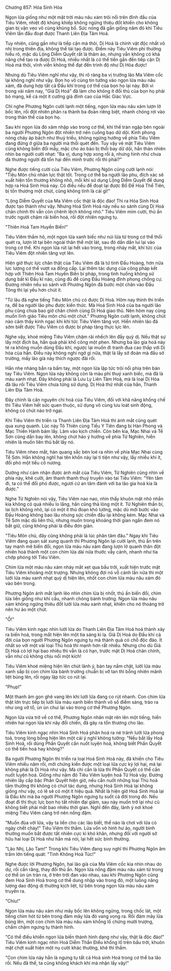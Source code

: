 




Chương 857: Hóa Sinh Hỏa




Ngọn lửa giống như một mặt trời màu nâu xám trôi nổi trên đỉnh đầu của Tiêu Viêm, nhiệt độ khủng khiếp không ngừng thiêu đốt khiến cho không gian bị vặn vẹo vô cùng khủng bố. Sức nóng đã gần giống năm đó khi Tiêu Viêm lần đầu đoạt được Thanh Liên Địa Tâm Hoả.

Tuy nhiên, cũng gần như là tiếp cận mà thôi, Dị Hoả là chính vật độc nhất vô nhị trong thiên địa, không thể tái tạo được. Điểm này Tiêu Viêm phi thường hiểu rõ, mặc dù Lộng Diễm Quyết rất là thâm ảo, nhưng vẫn không có khả năng chế tạo ra được Dị Hoả, nhiều nhất là có thể tiến gần đến tiếp cận Dị Hoả mà thôi, vĩnh viễn không thể đạt đến trình độ như Dị Hỏa được!

Nhưng dù Tiêu Viêm nghĩ như vậy, thì rõ ràng ba vị trưởng lão Ma Viêm cốc lại không nghĩ như vậy. Bọn họ vô cùng tin tưởng vào ngọn lửa màu nâu xám, đã dung hợp tất cả Đấu khí trong cơ thể của bọn họ lại này. Bởi vì trong vài năm nay, "Giả Dị Hoả" đã làm cho không ít đối thủ của bọn họ phải bỏ mạng, kể cả một ít cường giả đỉnh cao của Hắc Giác Vực.

Chỉ nghe Phương Ngôn cười lạnh một tiếng, ngọn lửa màu nâu xám lượn lờ bốc lên, rồi đột nhiên phân ra thành ba đoàn riêng biệt, nhanh chóng rơi vào trong thân thể của bọn họ.

Sau khi ngọn lửa đó xâm nhập vào trong cơ thể, khí thế tràn ngập bên ngoài ba người Phương Ngôn đột nhiên trở nên cuồng bạo dữ dội. Kình phong nóng cháy áp bách như thuỷ triều, không ngừng hướng về phía Tiêu Viêm đang đứng ở giữa ba người mà thổi quét đến. Tuy vậy vẻ mặt Tiêu Viêm cũng không biến đổi mấy, mặc cho áo bào bị thổi bay dữ dội, hắn thản nhiên nhìn ba người cười nhạt: "Ba vị, dung hợp xong rồi à, nhưng hình như chưa đả thương người đã tổn hại đến mình trước rồi thì phải?"

Nghe được tiếng cười của Tiêu Viêm, Phương Ngôn cũng cười lạnh nói: "Tiêu Môn chủ nhãn lực thật tốt. Trong cơ thể ba người lão phu, đích xác sẽ xuất hiện tổn thương không nhỏ, mỗi khi sử dụng Lộng Diễm Quyết để dung hợp ra Hoá Sinh Hoả này. Có điều nếu để đoạt lại được Bồ Đề Hoá Thể Tiên, bị tổn thương một chút, cũng không tính là cái gì!"

"Lộng Diễm Quyết của Ma Viêm cốc thật là độc đáo! Thì ra Hóa Sinh Hoả được tạo thành như vậy. Nhưng Hoá Sinh Hoả này nếu so sánh cùng Dị Hoả chân chính thì vẫn còn chênh lệch không nhỏ." Tiêu Viêm mỉm cười, thủ ấn trước người chậm rãi biến hoá, rồi đột nhiên ngưng tụ.

"Thiên Hoả Tam Huyền Biến!"

Tiêu Viêm thầm hô, một ngọn lửa xanh biếc như núi lửa từ trong cơ thể thổi quét ra, lượn lờ tại bên ngoài thân thể một lát, sau đó dần dần lui lại vào trong cơ thể. Khi ngọn lửa rút lại hết vào trong, trong nháy mắt, khí tức của Tiêu Viêm đột nhiên tăng vọt lên.

Hiện giờ thực lực chân thật của Tiêu Viêm đã là tứ tinh Đấu Hoàng, hơn nữa lực lượng cơ thể vượt xa đồng cấp. Lại thêm tác dụng của công pháp kết hợp với Thiên Hoả Tam Huyền Biến bí pháp, trong tình huống không sử dụng bất kì Đấu kĩ nào, cũng đủ để cùng Đấu Hoàng đỉnh phong chống cự. Đương nhiên nếu so sánh với Phương Ngôn đã bước một chân vào Đấu Tông thì lại yếu hơn chút ít.

"Từ lâu đã nghe tiếng Tiêu Môn chủ có được Dị Hoả. Hôm nay thỉnh thi triển ra, để ba người lão phu được kiến thức. Mà Hoá Sinh Hoả của ba người lão phu cũng chưa bao giờ chân chính cùng Dị Hoả giao thủ. Nên hôm nay cũng muốn lĩnh giáo Tiêu môn chủ một chút." Phương Ngôn cười lạnh, không chút nào cảm thấy kinh ngạc khi khí tức Tiêu Viêm tăng vọt. Hiển nhiên lão đã sớm biết được Tiêu Viêm có được bí pháp tăng thực lực lên.

Nghe vậy, khoé miệng Tiêu Viêm chậm rãi nhếch lên đầy quỷ dị. Nếu thật sự lấy một địch ba, hắn quả phải khổ công một phen. Nhưng ba lão gia hoả này té ra không muốn dùng Đấu khí, ngược lại muốn đi tranh đua cao thấp với Dị hỏa của hắn. Điều này không nghi ngờ gì nữa, thật là lấy sở đoản mà đấu sở trường, mấy lão già này thích ngược đãi rồi.

Hắn nhẹ nhàng bắn ra bấm tay, một ngọn lửa lập tức trôi nổi phía trên bàn tay Tiêu Viêm. Ngọn lửa này không còn là màu phỉ thuý xanh biếc, mà đã là màu xanh nhạt. Đây không phải là Lưu Ly Liên Tâm Hoả, mà là loại Dị Hỏa đã lâu rồi Tiêu Viêm chưa từng sử dụng. Dị Hoả thứ nhất của hắn, Thanh Liên Địa Tâm Hoả.

Đây chính là căn nguyên chi hoả của Tiêu Viêm, đối với khả năng khống chế thì Tiêu Viêm hết sức quen thuộc, sử dụng vô cùng lưu loát sinh động, không có chút nào trở ngại.

Khi Tiêu Viêm thi triển ra Thanh Liên Địa Tâm Hoả thì ánh mắt cũng quét qua xung quanh. Lúc này Tô Thiên cùng Tiểu Y Tiên đang bị Hàn Phong và Mạc Thiên Hành bám lấy. Lâm vào kịch chiến. Còn bên kia, Mạc Nhai và Tề Sơn cũng dần bay lên, không chút hảo ý hướng về phía Tử Nghiên, hiển nhiên là muốn liên thủ bắt lấy nó.

Tiêu Viêm nheo mắt, hàn quang sắc bén loé ra nhìn về phía Mạc Nhai cùng Tề Sơn. Hắn không nghĩ hai tên khốn này lại ti tiện như vậy, lấy nhiều khi ít, đối phó một tiểu cô nương.

Dường như cảm nhận được ánh mắt của Tiêu Viêm, Tử Nghiên cũng nhìn về phía này, khẽ cười, âm thanh thanh thuý truyền vào tai Tiêu Viêm: "Yên tâm đi, ta có thể đối phó được, ngươi cứ an tâm đánh với ba lão gia hoả kia là được."

Nghe Tử Nghiên nói vậy, Tiêu Viêm nao nao, nhìn thấy khuôn mặt nhỏ nhắn kia không có quá nhiều lo lắng, hắn cũng thả lỏng một ít. Tử Nghiên thần bí, lai lịch không nhỏ, lại có một ít thủ đoạn khó lường, mặc dù mới bước vào Đấu Hoàng không bao lâu nhưng sức chiến đấu lại không kém. Mạc Nhai và Tề Sơn mặc dù liên thủ, nhưng muốn trong khoảng thời gian ngắn đem nó bắt giữ, cũng không phải là điều đơn giản.

"Tiêu Môn chủ, đây cũng không phải là lúc phân tâm đâu." Ngay khi Tiêu Viêm đang quan sát xung quanh thì Phương Ngôn lại cười lạnh, thủ ấn trên tay mạnh mẽ biến đổi, ngọn lửa màu nâu xám đang lượn lờ quanh thân đột nhiên hoá thành một con chim lửa dài nửa thước vẫy cánh, nhanh như tia chớp phóng tới Tiêu Viêm.

Chim lửa một màu nâu xám nháy mắt xẹt qua bầu trời, xuất hiện trước mặt Tiêu Viêm khoảng một trượng. Nhưng không đợi nó vỗ cánh lần nữa thì một lưới lửa màu xanh nhạt quỷ dị hiện lên, nhốt con chim lửa màu nâu xám đó vào bên trong.

Phương Ngôn ánh mắt lạnh lẽo nhìn chim lửa bị nhốt, thủ ấn biến đổi, chim lửa liền giống như khí cầu, nhanh chóng bành trướng. Ngọn lửa màu nâu xám không ngừng thiêu đốt lưới lửa màu xanh nhạt, khiến cho nó thoáng trở nên hư ảo một chút.

"Ồ!"

Tiêu Viêm kinh ngạc nhìn lưới lửa do Thanh Liên Địa Tâm Hoả hoá thành xảy ra biến hoá, trong mắt hiện lên một tia sáng kì lạ. Giả Dị Hoả do Đấu khí cả đời của bọn người Phương Ngôn ngưng tụ mà thành quả có chỗ độc đáo. Ít nhất so với một vài loại Thú hoả thì mạnh hơn rất nhiều. Nhưng cho dù Giả Dị Hoả có lợi hại bao nhiêu thì vẫn là có hạn, trước mặt Dị Hoả chân chính, vẫn như cũ không chịu nổi một kích!

Tiêu Viêm khoé miệng hiện lên chút lãnh ý, bàn tay nắm chặt, lưới lửa màu xanh sắp bị con chim lửa bành trướng chuẩn bị vỡ tan thì bỗng nhiên mãnh liệt bùng lên, rồi ngay lập tức co rút lại.

"Phụp!"

Một thanh âm gọn ghẽ vang lên khi lưới lửa đang co rút nhanh. Con chim lửa thật lớn trực tiếp bị lưới lửa màu xanh biến thành vô số điểm sáng, trào ra như ong vỡ tổ, ùn ùn chui lại vào trong cơ thể Phương Ngôn.

Ngọn lửa vừa trở về cơ thể, Phương Ngôn nhăn mặt rên lên một tiếng, hiển nhiên hai ngọn lửa khi nãy đối chiến, đã gây ra tổn thương cho lão.

Tiêu Viêm kinh ngạc nhìn Hoá Sinh Hoả phân hoá ra né tránh lưới lửa phong toả, trong lòng bỗng hiện lên một cái ý nghĩ không tưởng: "Nếu bắt lấy Hoá Sinh Hoả, rồi dùng Phần Quyết cắn nuốt luyện hoá, không biết Phần Quyết có thể tiến hoá hay không?"

Ba người Phương Ngôn thi triển ra loại Hoá Sinh Hoả này, đã khiến cho Tiêu Viêm nhiều năm rồi, mới chứng kiến được một loại lửa cực kỳ lợi hại, mà lại không phải là Dị Hoả như vậy. Mà chỉ cần là lửa thì Phần Quyết có thể cắn nuốt luyện hoá. Giống như năm đó Tiêu Viêm luyện hoá Tử Hoả vậy. Đương nhiên lấy cấp bậc Phần Quyết hiện giờ, nếu cắn nuốt những loại Thú hoả tầm thường thì không có chút tác dụng, nhưng Hoá Sinh Hoả lại không giống như vậy, có lẽ sẽ có một ít hiệu quả. Nhất là hiện giờ Hoá Sinh Hoả lại là Đấu khí mà ba người Phương Ngôn ngưng tụ suốt cả đời trong đó. Nếu đoạt đi thì thực lực bọn họ tất nhiên đại giảm, sau này muốn trở lại như cũ không biết phải mất bao nhiêu thời gian. Nghĩ đến đây, lãnh ý nơi khoé miệng Tiêu Viêm càng trở nên nồng đậm.

"Muốn đùa với lửa, vậy ta liền cho các lão biết, thế nào là chơi với lửa có ngày chết cháy!" Tiêu Viêm thì thầm. Lửa vốn vô hình hư ảo, người bình thường muốn bắt được tất nhiên cực kì khó khăn, nhưng đối với người sở hữu hai loại Dị Hoả như hắn mà nói, lại hết sức bình thường.

"Lão Nhị, Lão Tam!" Trong khi Tiêu Viêm đang suy nghĩ thì Phương Ngôn âm trầm lớn tiếng quát: "Tinh Không Hoả Túc!"

Nghe được lời Phương Ngôn, hai lão già của Ma Viêm cốc kia nhìn nhau do dự, rồi cắn răng, thay đổi thủ ấn. Ngọn lửa nồng đậm màu nâu xám từ trong cơ thể ùn ùn tràn ra, ở trên trời đan vào nhau, sau khi Phương Ngôn cũng đem Hoá Sinh Hoả trong cơ thể dung nhập vào trong đó, một luồng năng lượng dao động dị thường kịch liệt, từ bên trong ngọn lửa màu nâu xám truyền ra.

"Chíu!"

Ngọn lửa màu nâu xám như mây bốc lên không ngừng, trong chốc lát, một tiếng chim hót từ bên trong đám mây lửa đó vang vọng ra. Rồi đám mây lửa bùng lên, một con chim lửa màu nâu xám khổng lồ chừng mười trượng, chầm chậm ngưng tụ thành hình.

"Có thể điều khiển ngọn lửa biến thành hình dạng như vậy, thật là độc đáo!" Tiêu Viêm kinh ngạc nhìn Hoả Diễm Thần Điểu khổng lồ trên bầu trời, khuôn mặt chợt xuất hiện một nụ cười khác thường, khẽ thì thầm.

"Con chim lửa này hẳn là ngưng tụ tất cả Hoá sinh Hoả trong cơ thể ba lão rồi. Nếu đã thế, ta cũng không khách khí mà nhận lấy vậy!"




